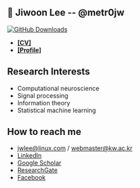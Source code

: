 📜 Jiwoon Lee -- @metr0jw
- 
[![GitHub Downloads](https://img.shields.io/github/downloads/metr0jw/metr0jw/total?style=flat-square)](https://github.com/metr0jw/metr0jw/releases/download/main/CV-Jiwoon.pdf)
- [**[CV]**](https://github.com/metr0jw/metr0jw/releases/download/main/CV-Jiwoon.pdf)
- [**[Profile]**](http://bcml.kw.ac.kr/people/intern/)

## Research Interests
- Computational neuroscience
- Signal processing
- Information theory
- Statistical machine learning

How to reach me
-
- <jwlee@linux.com> / <webmaster@kw.ac.kr>
- [LinkedIn](https://www.linkedin.com/in/metr0jw/)
- [Google Scholar](https://scholar.google.com/citations?user=L8N4pFoAAAAJ&hl=en)
- [ResearchGate](https://www.researchgate.net/profile/Jiwoon-Lee-3)
- [Facebook](https://www.facebook.com/metr0jw)  
 
<!--
**metr0jw/metr0jw** is a ✨ _special_ ✨ repository because its `README.md` (this file) appears on your GitHub profile.

Here are some ideas to get you started:

- 🔭 I’m currently working on ...
- 🌱 I’m currently learning ...
- 👯 I’m looking to collaborate on ...
- 🤔 I’m looking for help with ...
- 💬 Ask me about ...
- 📫 How to reach me: ...
- 😄 Pronouns: ...
- ⚡ Fun fact: ...
-->
